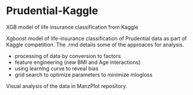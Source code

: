 # Prudential-Kaggle
XGB model of life insurance classification from Kaggle

Xgboost model of life-insurance classification of Prudential data as part of Kaggle competition. 
The .rmd details some of the approaces for analysis. 
* processing of data by conversion to factors
* feature engineering (new BMI and Age interactions) 
* using learning curve to reveal bias 
* grid search to optimize parameters to minimize mlogloss

Visual analysis of the data in ManzPlot repository.
